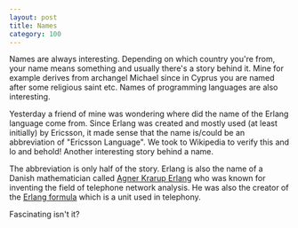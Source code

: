 ```yaml
---
layout: post
title: Names
category: 100
---
```

Names are always interesting. Depending on which country you're from, your name means something and usually there's a story behind it. Mine for example derives from archangel Michael since in Cyprus you are named after some religious saint etc. Names of programming languages are also interesting.

Yesterday a friend of mine was wondering where did the name of the Erlang language come from. Since Erlang was created and mostly used (at least initially) by Ericsson, it made sense that the name is/could be an abbreviation of "Ericsson Language". We took to Wikipedia to verify this and lo and behold! Another interesting story behind a name.

The abbreviation is only half of the story. Erlang is also the name of a Danish mathematician called [Agner Krarup Erlang](https://en.wikipedia.org/wiki/Agner_Krarup_Erlang) who was known for inventing the field of telephone network analysis. He was also the creator of the [Erlang formula](https://en.wikipedia.org/wiki/Erlang_%28unit%29) which is a unit used in telephony.

Fascinating isn't it?
